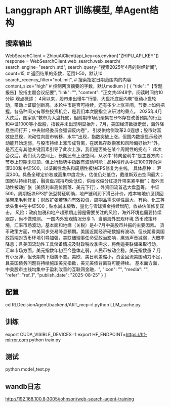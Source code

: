 # Langgraph ART 训练模型, 单Agent结构

## 搜索输出
WebSearchClient = ZhipuAiClient(api_key=os.environ["ZHIPU_API_KEY"])
response = WebSearchClient.web_search.web_search(
        search_engine="search_std",
        search_query="搜索2025年4月的财经新闻",
        count=15,  # 返回结果的条数，范围1-50，默认10
        search_recency_filter="noLimit",  # 搜索指定日期范围内的内容
        content_size="high"  # 控制网页摘要的字数，默认medium
    )
 [
    {
      "title": "【专题报告】股指主题会议纪要",
      "link": "",
      "content": "正文共4948字，阅读时间约10分钟 观点概述： 4月以来，股市走出慢牛”行情，大盘托底反内卷”驱动小盘轮动，带动上证屡创新高。本轮牛市是否可持续，还有多少上涨空间，节奏上如何把握，各品种间又有哪些投资机会，是我们本次股指会议研讨的重点。 2025年4月大跌后，国家队”救市为大盘托底，但前期市场仍聚集在EPS存在改善预期的行业和中证1000等小盘股，指数并未出现明显抬升，7月，美国经济数据走弱，海外降息空间打开；中央财经委员会强调反内卷”， 引发供给侧改革2.0遐想；股市财富效应显现，流动性向股市转移，水牛”出现，指数突破上涨。但国内数据显示经济动能开始走弱，与股市持续上涨形成背离，在居民存款搬家和风险偏好抬升”外，是否还有其他关键因素引导了此次上涨，我们是否处在某个周期性的拐点？ 此次会议后，我们认为空间上，长期还有上涨空间，从水牛”转向盈利牛”是主要方向；节奏上短期未见顶，但上行趋势中指数有波动可能；品种推荐从中证1000转向沪深300和中证500，以垄断性龙头和周期性板块EPS修复为主线。 具体品种： 沪深300。具备全球定价权或高集中度龙头，估值仍处低位，戴维斯双击空间最大；国家队持续托底，融资盘/减持均处低位，供给收缩分红提升带来紧平衡”；海外流动性被动扩张（美债利率高位回落、美元下行），外资回流首选大盘蓝筹。 中证500。周期板块EPS扩张型特征明确，地产链利润下滑已计价，成本端地价见顶回落带来毛利修复；财政扩张若转向有效投资，周期品需求弹性最大，有色、化工等龙头集中在中证500；贴水尚未极致，量化与雪球资金持续增配，收益估值修复双击。 风险：政府加税和地产超预期走弱是需要关注的风险，海外环境也需要持续跟踪，尚不做预测。 一国内外宏观情况分享 1、当前海外宏观环境 货币政策环境，汇率市场波动，基本面和地缘（关税）是4-7月中美股市共振的主要因素。 货币政策方面，中美同步交易降息预期。美国近期经济硬数据有波动，但长期看美国政策端对货币环境引导加强，美联储理事任命受政治影响，鹰派声音减弱，大概率降息；且美国流动性工具储备情况及财政税收季需求，将倒逼美联储采取行动。 汇率市场方面，美元指数年初至今整体走弱，人民币被动企稳。美元指数虽 7 月有小反弹，但长期向下趋势不变。美欧、美日利差缩小，资金回流美国动力不足，且美国债务问题将持续施压美元指数，美元美债背离将可能持续。 基本面方面，中美股市主线均集中于盈利改善的互联网金融，",
      "icon": "",
      "media": "",
      "refer": "ref_1",
      "publish_date": "2025-08-25"
    }
 ]

## 配置
cd RLDecisionAgent/backend/ART_mcp-rl
python LLM_cache.py

## 训练
export CUDA_VISIBLE_DEVICES=1
export HF_ENDPOINT=https://hf-mirror.com
python train.py

## 测试
python model_test.py

## wandb日志
http://192.168.100.8:3005/johnson/web-search-agent-training
